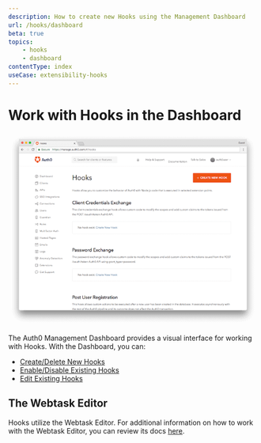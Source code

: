 ```yaml
---
description: How to create new Hooks using the Management Dashboard
url: /hooks/dashboard
beta: true
topics:
    - hooks
    - dashboard
contentType: index
useCase: extensibility-hooks
---
```


# Work with Hooks in the Dashboard

![Management Dashboard Hooks Page](/media/articles/hooks/hooks-dashboard.png)

The Auth0 Management Dashboard provides a visual interface for working with Hooks. With the Dashboard, you can:

* [Create/Delete New Hooks](/hooks/dashboard/create-delete)
* [Enable/Disable Existing Hooks](/hooks/dashboard/enable-disable)
* [Edit Existing Hooks](/hooks/dashboard/edit)

## The Webtask Editor

Hooks utilize the Webtask Editor. For additional information on how to work with the Webtask Editor, you can review its docs [here](https://webtask.io/docs/editor/).